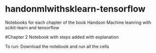 # handonmlwithsklearn-tensorflow
Notebooks for each chapter of the book Handson Machine leanring with scikit-learn and tensorflow

#Chapter 2 Notebook with steps added with explanation

To run:
Download the notebook and run all the cells
